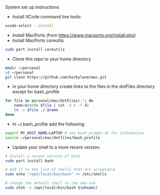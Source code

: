 System set up instructions

- Install XCode command line tools:
```bash
xcode-select --install
```
- Install MacPorts (from https://www.macports.org/install.php)
- Install MacPorts coreutils
```bash
sudo port install coreutils
```
- Clone this repo to your home directory
```bash
mkdir ~/personal
cd ~/personal
git clone https://github.com/kerbylane/mac.git
```
- in your home directory create links to the files in the dotFiles directory except for bash_profile
```bash
for file in personal/mac/dotFiles/.*; do 
    name=$(echo $file | cut -d / -f 4)
    ln -s $file ./.$name
done
```
- In ~/.bash_profile add the following:
```bash
export MY_HOST_NAME=LAPTOP # see bash_prompt.sh for information
source ~/personal/mac/dotfiles/bash_profile
```
- Update your shell to a more recent version:
```bash
# Install a recent version of bash
sudo port install bash

# Add it to the list of shells that are acceptable
sudo echo "/opt/local/bin/bash" >> /etc/shells

# change the default shell to the new one
sudo chsh -s /opt/local/bin/bash $(whoami)
```
